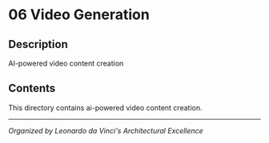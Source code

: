 # 06 Video Generation

## Description
AI-powered video content creation

## Contents
This directory contains ai-powered video content creation.

---
*Organized by Leonardo da Vinci's Architectural Excellence*
